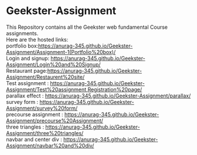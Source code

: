 # Geekster-Assignment <br />
This Repository contains all the Geekster web fundamental Course assignments. <br />
Here are the hosted links:<br />
portfolio box:https://anurag-345.github.io/Geekster-Assignment/Assignment-1(Portfolio%20box)/ <br />
Login and signup: https://anurag-345.github.io/Geekster-Assignment/Login%20and%20Signup/ <br />
Restaurant page:https://anurag-345.github.io/Geekster-Assignment/Restaurent%20site/ <br />
Test assignment : https://anurag-345.github.io/Geekster-Assignment/Test%20assignment,Registration%20page/ <br />
parallax effect : https://anurag-345.github.io/Geekster-Assignment/parallax/ <br />
survey form : https://anurag-345.github.io/Geekster-Assignment/survey%20form/ <br />
precourse assignment : https://anurag-345.github.io/Geekster-Assignment/precourse%20Assignment/ <br />
three triangles : https://anurag-345.github.io/Geekster-Assignment/three%20triangles/ <br />
navbar and center div : https://anurag-345.github.io/Geekster-Assignment/navbar%20and%20div/ <br />


  
